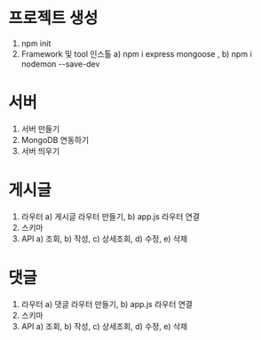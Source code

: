 # 프로젝트 생성
   1. npm init
   2. Framework 및 tool 인스톨
      a) npm i express mongoose ,
      b) npm i nodemon --save-dev

# 서버
   1. 서버 만들기
   2. MongoDB 연동하기
   3. 서버 띄우기

# 게시글
   1. 라우터
      a) 게시글 라우터 만들기,
      b) app.js 라우터 연결
   2. 스키마
   3. API
      a) 조회,
      b) 작성,
      c) 상세조회,
      d) 수정,
      e) 삭제

# 댓글
   1. 라우터
      a) 댓글 라우터 만들기,
      b) app.js 라우터 연결
   2. 스키마
   3. API
      a) 조회,
      b) 작성,
      c) 상세조회,
      d) 수정,
      e) 삭제